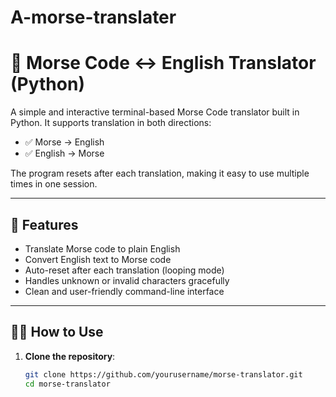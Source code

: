 # A-morse-translater
# 📡 Morse Code ↔ English Translator (Python)

A simple and interactive terminal-based Morse Code translator built in Python. It supports translation in both directions:

- ✅ Morse → English
- ✅ English → Morse

The program resets after each translation, making it easy to use multiple times in one session.

---

## 🚀 Features

- Translate Morse code to plain English
- Convert English text to Morse code
- Auto-reset after each translation (looping mode)
- Handles unknown or invalid characters gracefully
- Clean and user-friendly command-line interface

---

## 🧑‍💻 How to Use

1. **Clone the repository**:
   ```bash
   git clone https://github.com/yourusername/morse-translator.git
   cd morse-translator

